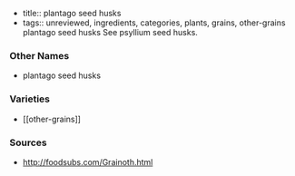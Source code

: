 - title:: plantago seed husks
- tags:: unreviewed, ingredients, categories, plants, grains, other-grains
plantago seed husks See psyllium seed husks.

### Other Names

* plantago seed husks

### Varieties

* [[other-grains]]

### Sources
* http://foodsubs.com/Grainoth.html
